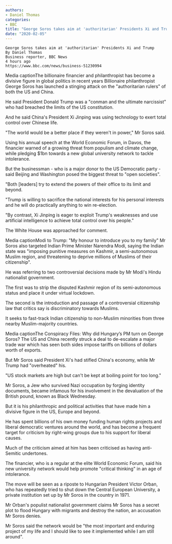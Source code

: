 ```yaml
---
authors: 
- Daniel Thomas
categories: 
- BBC
title: "George Soros takes aim at 'authoritarian' Presidents Xi and Trump"
date: "2020-02-05"
---
```

    George Soros takes aim at 'authoritarian' Presidents Xi and Trump
    By Daniel Thomas
    Business reporter, BBC News
    4 hours ago
    https://www.bbc.com/news/business-51230994

Media captionThe billionaire financier and philanthropist has become a divisive figure in global politics in recent years
Billionaire philanthropist George Soros has launched a stinging attack on the "authoritarian rulers" of both the US and China.

He said President Donald Trump was a "conman and the ultimate narcissist" who had breached the limits of the US constitution.

And he said China's President Xi Jinping was using technology to exert total control over Chinese life.

"The world would be a better place if they weren't in power," Mr Soros said.

Using his annual speech at the World Economic Forum, in Davos, the financier warned of a growing threat from populism and climate change, while pledging $1bn towards a new global university network to tackle intolerance.

But the businessman - who is a major donor to the US Democratic party - said Beijing and Washington posed the biggest threat to "open societies".

"Both [leaders] try to extend the powers of their office to its limit and beyond.

"Trump is willing to sacrifice the national interests for his personal interests and he will do practically anything to win re-election.

"By contrast, Xi Jinping is eager to exploit Trump's weaknesses and use artificial intelligence to achieve total control over his people."

The White House was approached for comment.


Media captionModi to Trump: "My honour to introduce you to my family"
Mr Soros also targeted Indian Prime Minister Narendra Modi, saying the Indian state was "imposing punitive measures on Kashmir, a semi-autonomous Muslim region, and threatening to deprive millions of Muslims of their citizenship".

He was referring to two controversial decisions made by Mr Modi's Hindu nationalist government.

The first was to strip the disputed Kashmir region of its semi-autonomous status and place it under virtual lockdown.

The second is the introduction and passage of a controversial citizenship law that critics say is discriminatory towards Muslims.

It seeks to fast-track Indian citizenship to non-Muslim minorities from three nearby Muslim-majority countries.


Media captionThe Conspiracy Files: Why did Hungary’s PM turn on George Soros?
The US and China recently struck a deal to de-escalate a major trade war which has seen both sides impose tariffs on billions of dollars worth of exports.

But Mr Soros said President Xi's had stifled China's economy, while Mr Trump had "overheated" his.

"US stock markets are high but can't be kept at boiling point for too long."

Mr Soros, a Jew who survived Nazi occupation by forging identity documents, became infamous for his involvement in the devaluation of the British pound, known as Black Wednesday.

But it is his philanthropic and political activities that have made him a divisive figure in the US, Europe and beyond.

He has spent billions of his own money funding human rights projects and liberal democratic ventures around the world, and has become a frequent target for criticism by right-wing groups due to his support for liberal causes.

Much of the criticism aimed at him has been criticised as having anti-Semitic undertones.

The financier, who is a regular at the elite World Economic Forum, said his new university network would help promote "critical thinking" in an age of intolerance.

The move will be seen as a riposte to Hungarian President Victor Orban, who has repeatedly tried to shut down the Central European University, a private institution set up by Mr Soros in the country in 1971.

Mr Orban's populist nationalist government claims Mr Soros has a secret plot to flood Hungary with migrants and destroy the nation, an accusation Mr Soros denies.

Mr Soros said the network would be "the most important and enduring project of my life and I should like to see it implemented while I am still around".